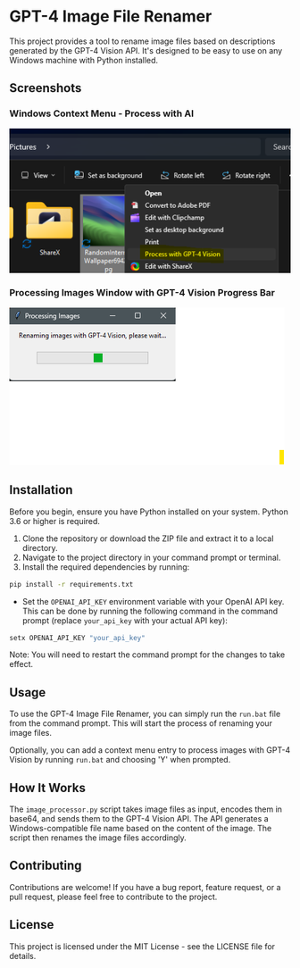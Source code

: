 # GPT-4 Image File Renamer

This project provides a tool to rename image files based on descriptions generated by the GPT-4 Vision API. It's designed to be easy to use on any Windows machine with Python installed.

## Screenshots

### Windows Context Menu - Process with AI

![Windows Context Menu - Process with AI](screenshots/WindowsContextMenuProcessWithAI.png "Windows Context Menu - Process with AI")

### Processing Images Window with GPT-4 Vision Progress Bar

![Processing Images Window with GPT-4 Vision Progress Bar](screenshots/Processing_Images_Window_with_GPT4_Vision_Progress_Bar.png "Processing Images Window with GPT-4 Vision Progress Bar")

## Installation

Before you begin, ensure you have Python installed on your system. Python 3.6 or higher is required.

1. Clone the repository or download the ZIP file and extract it to a local directory.
2. Navigate to the project directory in your command prompt or terminal.
3. Install the required dependencies by running:

```bash
pip install -r requirements.txt
```

- Set the `OPENAI_API_KEY` environment variable with your OpenAI API key. This can be done by running the following command in the command prompt (replace `your_api_key` with your actual API key):

```bash
setx OPENAI_API_KEY "your_api_key"
```

Note: You will need to restart the command prompt for the changes to take effect.

## Usage

To use the GPT-4 Image File Renamer, you can simply run the `run.bat` file from the command prompt. This will start the process of renaming your image files.

Optionally, you can add a context menu entry to process images with GPT-4 Vision by running `run.bat` and choosing 'Y' when prompted.

## How It Works

The `image_processor.py` script takes image files as input, encodes them in base64, and sends them to the GPT-4 Vision API. The API generates a Windows-compatible file name based on the content of the image. The script then renames the image files accordingly.

## Contributing

Contributions are welcome! If you have a bug report, feature request, or a pull request, please feel free to contribute to the project.

## License

This project is licensed under the MIT License - see the LICENSE file for details.